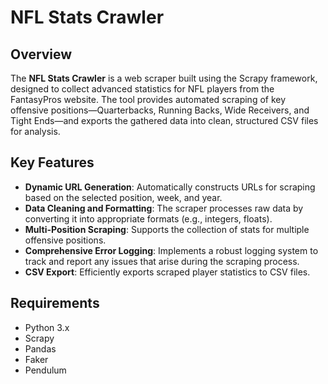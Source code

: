 # NFL Stats Crawler

## Overview
The **NFL Stats Crawler** is a web scraper built using the Scrapy framework, designed to collect advanced statistics for NFL players from the FantasyPros website. The tool provides automated scraping of key offensive positions—Quarterbacks, Running Backs, Wide Receivers, and Tight Ends—and exports the gathered data into clean, structured CSV files for analysis.

## Key Features
- **Dynamic URL Generation**: Automatically constructs URLs for scraping based on the selected position, week, and year.
- **Data Cleaning and Formatting**: The scraper processes raw data by converting it into appropriate formats (e.g., integers, floats).
- **Multi-Position Scraping**: Supports the collection of stats for multiple offensive positions.
- **Comprehensive Error Logging**: Implements a robust logging system to track and report any issues that arise during the scraping process.
- **CSV Export**: Efficiently exports scraped player statistics to CSV files.

## Requirements
- Python 3.x
- Scrapy
- Pandas
- Faker 
- Pendulum
